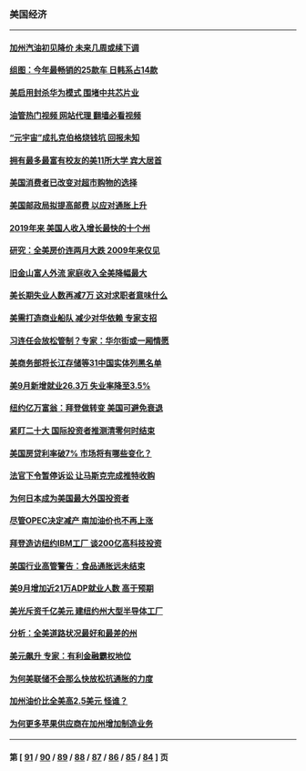 ### 美国经济
---
#### [加州汽油初见降价 未来几周或续下调](../../pages/ncid1078158/n13842066.md?10101245) 
#### [组图：今年最畅销的25款车 日韩系占14款](../../pages/ncid1078158/n13840579.md?10101245) 
#### [美启用封杀华为模式 围堵中共芯片业](../../pages/ncid1078158/n13841949.md?10101245) 
#### [油管热门视频 网站代理 翻墙必看视频](http://209.222.30.114:81/youtube.html?10101245)
#### [“元宇宙”成扎克伯格烧钱坑 回报未知](../../pages/ncid1078158/n13841576.md?10101245) 
#### [拥有最多最富有校友的美11所大学 宾大居首](../../pages/ncid1078158/n13841604.md?10101245) 
#### [美国消费者已改变对超市购物的选择](../../pages/ncid1078158/n13841585.md?10101245) 
#### [美国邮政局拟提高邮费 以应对通胀上升](../../pages/ncid1078158/n13841568.md?10101245) 
#### [2019年来 美国人收入增长最快的十个州](../../pages/ncid1078158/n13841563.md?10101245) 
#### [研究：全美房价连两月大跌 2009年来仅见](../../pages/ncid1078158/n13841148.md?10101245) 
#### [旧金山富人外流 家庭收入全美降幅最大](../../pages/ncid1078158/n13841232.md?10101245) 
#### [美长期失业人数再减7万 这对求职者意味什么](../../pages/ncid1078158/n13841090.md?10101245) 
#### [美需打造商业船队 减少对华依赖 专家支招](../../pages/ncid1078158/n13841099.md?10101245) 
#### [习连任会放松管制？专家：华尔街或一厢情愿](../../pages/ncid1078158/n13841005.md?10101245) 
#### [美商务部将长江存储等31中国实体列黑名单](../../pages/ncid1078158/n13841004.md?10101245) 
#### [美9月新增就业26.3万 失业率降至3.5%](../../pages/ncid1078158/n13840974.md?10101245) 
#### [纽约亿万富翁：拜登做转变 美国可避免衰退](../../pages/ncid1078158/n13840921.md?10101245) 
#### [紧盯二十大  国际投资者推测清零何时结束](../../pages/ncid1078158/n13840862.md?10101245) 
#### [美国房贷利率破7% 市场将有哪些变化？](../../pages/ncid1078158/n13840444.md?10101245) 
#### [法官下令暂停诉讼 让马斯克完成推特收购](../../pages/ncid1078158/n13840344.md?10101245) 
#### [为何日本成为美国最大外国投资者](../../pages/ncid1078158/n13840352.md?10101245) 
#### [尽管OPEC决定减产 南加油价也不再上涨](../../pages/ncid1078158/n13840346.md?10101245) 
#### [拜登造访纽约IBM工厂 谈200亿高科技投资](../../pages/ncid1078158/n13840295.md?10101245) 
#### [美国行业高管警告：食品通胀远未结束](../../pages/ncid1078158/n13840115.md?10101245) 
#### [美9月增加近21万ADP就业人数 高于预期](../../pages/ncid1078158/n13839554.md?10101245) 
#### [美光斥资千亿美元 建纽约州大型半导体工厂](../../pages/ncid1078158/n13839247.md?10101245) 
#### [分析：全美道路状况最好和最差的州](../../pages/ncid1078158/n13839156.md?10101245) 
#### [美元飙升 专家：有利金融霸权地位](../../pages/ncid1078158/n13839140.md?10101245) 
#### [为何美联储不会那么快放松抗通胀的力度](../../pages/ncid1078158/n13839046.md?10101245) 
#### [加州油价比全美高2.5美元 怪谁？](../../pages/ncid1078158/n13839055.md?10101245) 
#### [为何更多苹果供应商在加州增加制造业务](../../pages/ncid1078158/n13838955.md?10101245) 

---
#### 第 [ [91](./91.md?10101245) / [90](./90.md?10101245) / [89](./89.md?10101245) / [88](./88.md?10101245) / [87](./87.md?10101245) / [86](./86.md?10101245) / [85](./85.md?10101245) / [84](./84.md?10101245) ] 页
